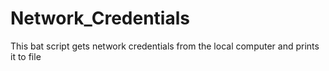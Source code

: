 # Network_Credentials #

This bat script gets network credentials from the local computer and prints it to file
